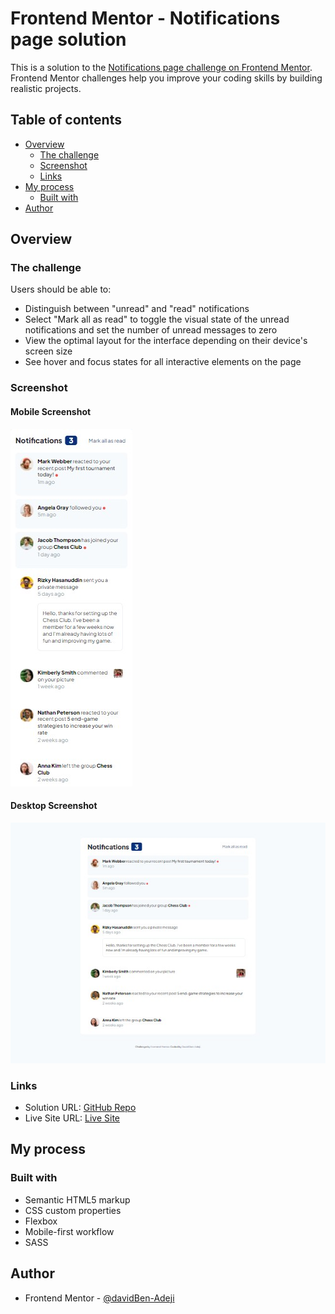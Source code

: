 # Frontend Mentor - Notifications page solution

This is a solution to the [Notifications page challenge on Frontend Mentor](https://www.frontendmentor.io/challenges/notifications-page-DqK5QAmKbC). Frontend Mentor challenges help you improve your coding skills by building realistic projects. 

## Table of contents

- [Overview](#overview)
  - [The challenge](#the-challenge)
  - [Screenshot](#screenshot)
  - [Links](#links)
- [My process](#my-process)
  - [Built with](#built-with)
- [Author](#author)


## Overview

### The challenge

Users should be able to:

- Distinguish between "unread" and "read" notifications
- Select "Mark all as read" to toggle the visual state of the unread notifications and set the number of unread messages to zero
- View the optimal layout for the interface depending on their device's screen size
- See hover and focus states for all interactive elements on the page

### Screenshot

#### Mobile Screenshot
![mobile screenshot](./assets/images/mobile-screenshot.jpg)

#### Desktop Screenshot
![desktop screenshot](./assets/images/desktop-screenshot.jpg)

### Links

- Solution URL: [GitHub Repo](https://github.com/davidBen-Adeji/frontend-mentor/tree/main/notifications-page-main)
- Live Site URL: [Live Site](https://voluble-longma-fbaeef.netlify.app/)

## My process

### Built with

- Semantic HTML5 markup
- CSS custom properties
- Flexbox
- Mobile-first workflow
- SASS

## Author

- Frontend Mentor - [@davidBen-Adeji](https://www.frontendmentor.io/profile/davidBen-Adeji)